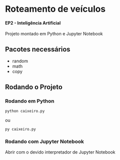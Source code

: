 
# Roteamento de veículos
#### EP2 - Inteligência Artificial

Projeto montado em Python e Jupyter Notebook

## Pacotes necessários
- random
- math
- copy

## Rodando o Projeto

### Rodando em Python
```
python caixeiro.py
```
ou
```
py caixeiro.py
```

### Rodando com Jupyter Notebook

Abrir com o devido interpretador de Jupyter Notebook


